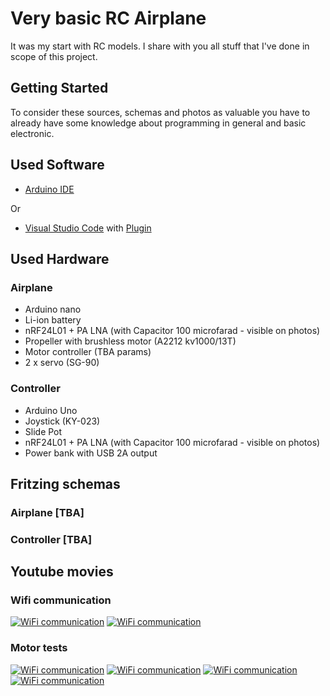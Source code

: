 
# Very basic RC Airplane

It was my start with RC models. I share with you all stuff that I've done in scope of this project.

## Getting Started

To consider these sources, schemas and photos as valuable you have to already have some knowledge about programming in general and basic electronic.

## Used Software

* [Arduino IDE](https://www.arduino.cc/en/Main/Software)

Or

* [Visual Studio Code](https://code.visualstudio.com/) with [Plugin](https://marketplace.visualstudio.com/items?itemName=vsciot-vscode.vscode-arduino)

## Used Hardware

### Airplane

* Arduino nano
* Li-ion battery
* nRF24L01 + PA LNA (with Capacitor 100 microfarad - visible on photos)
* Propeller with brushless motor (A2212 kv1000/13T)
* Motor controller (TBA params)
* 2 x servo (SG-90)

### Controller

* Arduino Uno
* Joystick (KY-023)
* Slide Pot 
* nRF24L01 + PA LNA (with Capacitor 100 microfarad - visible on photos)
* Power bank with USB 2A output

## Fritzing schemas

### Airplane [TBA]
### Controller [TBA]

## Youtube movies

### Wifi communication
[![WiFi communication](https://img.youtube.com/vi/aQBSvVKg_GU/0.jpg)](https://www.youtube.com/watch?v=aQBSvVKg_GU)
[![WiFi communication](https://img.youtube.com/vi/bt_7ttpS21w/0.jpg)](https://www.youtube.com/watch?v=bt_7ttpS21w)

### Motor tests
[![WiFi communication](https://img.youtube.com/vi/s30bs1Obtk0/0.jpg)](https://www.youtube.com/watch?v=s30bs1Obtk0)
[![WiFi communication](https://img.youtube.com/vi/3NjyFo_9HDA/0.jpg)](https://www.youtube.com/watch?v=3NjyFo_9HDA)
[![WiFi communication](https://img.youtube.com/vi/Bo97ikG3hTA/0.jpg)](https://www.youtube.com/watch?v=Bo97ikG3hTA)
[![WiFi communication](https://img.youtube.com/vi/W16eWnRUcqI/0.jpg)](https://www.youtube.com/watch?v=W16eWnRUcqI)